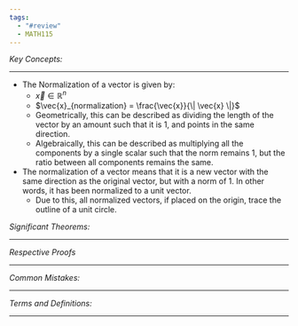 ```yaml
---
tags:
  - "#review"
  - MATH115
---
```

*Key Concepts:*
___
- The Normalization of a vector is given by:
	- $\vec{x} \in \mathbb{R}^n$
	- $\vec{x}_{normalization} = \frac{\vec{x}}{\| \vec{x} \|}$
	- Geometrically, this can be described as dividing the length of the vector by an amount such that it is 1, and points in the same direction.
	- Algebraically, this can be described as multiplying all the components by a single scalar such that the norm remains 1, but the ratio between all components remains the same. 
- The normalization of a vector means that it is a new vector with the same direction as the original vector, but with a norm of 1. In other words, it has been normalized to a unit vector. 
	- Due to this, all normalized vectors, if placed on the origin, trace the outline of a unit circle. 

*Significant Theorems:*
___

*Respective Proofs*
___

*Common Mistakes:*
___

*Terms and Definitions:*
___

